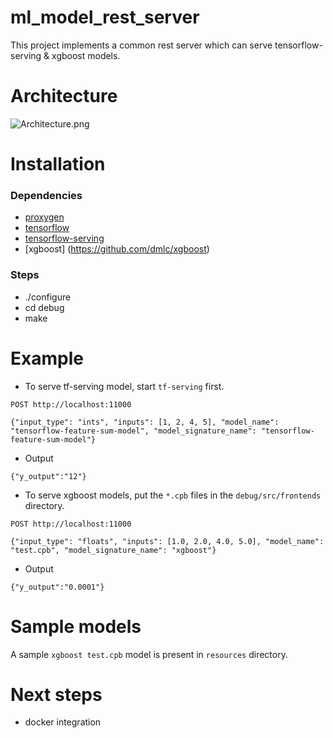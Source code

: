ml_model_rest_server
====================

This project implements a common rest server which can serve tensorflow-serving & xgboost models.

Architecture
============

![Architecture.png](https://github.wdf.sap.corp/raw/I076326/tf_serving_rest_server/master/Architecture.PNG?token=AAAE5wNIgssNkbrlZGR-uOd1qd3GWF2Aks5bR-OFwA%3D%3D)

Installation
============

### Dependencies

- [proxygen](https://github.com/facebook/proxygen)
- [tensorflow](https://github.com/tensorflow/tensorflow)
- [tensorflow-serving](https://github.com/tensorflow/serving)
- [xgboost] (https://github.com/dmlc/xgboost)

### Steps

- ./configure
- cd debug
- make


Example
=======

- To serve tf-serving model, start `tf-serving` first.

```
POST http://localhost:11000

{"input_type": "ints", "inputs": [1, 2, 4, 5], "model_name": "tensorflow-feature-sum-model", "model_signature_name": "tensorflow-feature-sum-model"}
```

- Output

```
{"y_output":"12"}
```

- To serve xgboost models, put the `*.cpb` files in the `debug/src/frontends` directory.

```
POST http://localhost:11000

{"input_type": "floats", "inputs": [1.0, 2.0, 4.0, 5.0], "model_name": "test.cpb", "model_signature_name": "xgboost"}

```

- Output

```
{"y_output":"0.0001"}
```

Sample models
=============

A sample `xgboost test.cpb` model is present in `resources` directory.


Next steps
==========

- docker integration
